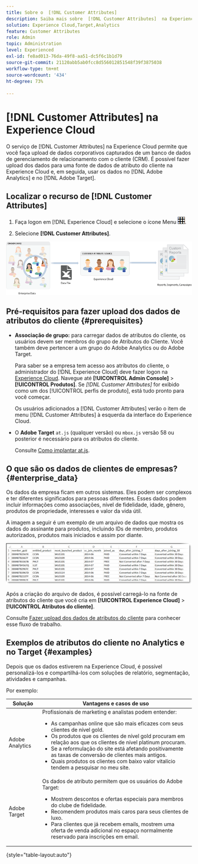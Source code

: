 ```yaml
---
title: Sobre o  [!DNL Customer Attributes]
description: Saiba mais sobre  [!DNL Customer Attributes]  na Experience Cloud. Descubra como fazer upload dos dados de atributo de cliente para uso no Adobe Analytics e Adobe Target.
solution: Experience Cloud,Target,Analytics
feature: Customer Attributes
role: Admin
topic: Administration
level: Experienced
exl-id: fe8ad013-76da-49f8-aa51-dc5f6c1b1d79
source-git-commit: 21120abb5ab0fcc8d556012851548f39f3875038
workflow-type: tm+mt
source-wordcount: '434'
ht-degree: 73%

---
```


# [!DNL Customer Attributes] na Experience Cloud

O serviço de [!DNL Customer Attributes] na Experience Cloud permite que você faça upload de dados corporativos capturados de um banco de dados de gerenciamento de relacionamento com o cliente (CRM). É possível fazer upload dos dados para uma fonte de dados de atributo do cliente na Experience Cloud e, em seguida, usar os dados no [!DNL Adobe Analytics] e no [!DNL Adobe Target].

## Localizar o recurso de [!DNL Customer Attributes] 

1. Faça logon em [!DNL Experience Cloud] e selecione o ícone Menu ![menu](assets/menu-icon.png).

1. Selecione **[!DNL Customer Attributes]**.

![Visão geral dos atributos do cliente](assets/custom_reports.png)

## Pré-requisitos para fazer upload dos dados de atributos do cliente {#prerequisites}

* **Associação de grupo:** para carregar dados de atributos do cliente, os usuários devem ser membros do grupo de Atributos do Cliente. Você também deve pertencer a um grupo do Adobe Analytics ou do Adobe Target.

  Para saber se a empresa tem acesso aos atributos do cliente, o administrador do [!DNL Experience Cloud] deve fazer logon na [Experience Cloud](https://experience.adobe.com). Navegue até **[!UICONTROL Admin Console]** > **[!UICONTROL Produtos]**. Se *[!DNL Customer Attributes]* for exibido como um dos [!UICONTROL perfis de produto], está tudo pronto para você começar.

  Os usuários adicionados a [!DNL Customer Attributes] verão o item de menu [!DNL Customer Attributes] à esquerda da interface do Experience Cloud.

* O **Adobe Target** `at.js` (qualquer versão) ou `mbox.js` versão 58 ou posterior é necessário para os atributos do cliente.

  Consulte [Como implantar at.js](https://experienceleague.adobe.com/docs/target-dev/developer/client-side/overview.html).

## O que são os dados de clientes de empresas? {#enterprise_data}

Os dados da empresa ficam em outros sistemas. Eles podem ser complexos e ter diferentes significados para pessoas diferentes. Esses dados podem incluir informações como associações, nível de fidelidade, idade, gênero, produtos de propriedade, interesses e valor da vida útil.

A imagem a seguir é um exemplo de um arquivo de dados que mostra os dados do assinante para produtos, incluindo IDs de membro, produtos autorizados, produtos mais iniciados e assim por diante.

![O que são os dados de clientes corporativos?](assets/01_crs_usecase.png)

Após a criação do arquivo de dados, é possível carregá-lo na fonte de atributos do cliente que você cria em **[!UICONTROL Experience Cloud]** > **[!UICONTROL Atributos do cliente]**.

Consulte [Fazer upload dos dados de atributos do cliente](t-crs-usecase.md) para conhecer esse fluxo de trabalho.

## Exemplos de atributos do cliente no Analytics e no Target {#examples}

Depois que os dados estiverem na Experience Cloud, é possível personalizá-los e compartilhá-los com soluções de relatório, segmentação, atividades e campanhas.

Por exemplo:

| Solução | Vantagens e casos de uso |
|--- |--- |
| Adobe Analytics | Profissionais de marketing e analistas podem entender:<ul><li>As campanhas online que são mais eficazes com seus clientes de nível gold.</li><li>Os produtos que os clientes de nível gold procuram em relação aos que os clientes de nível platinum procuram.</li><li>Se a reformulação do site está afetando positivamente as taxas de conversão de clientes mais antigos.</li><li>Quais produtos os clientes com baixo valor vitalício tendem a pesquisar no meu site.</li></ul> |
| Adobe Target | Os dados de atributo permitem que os usuários do Adobe Target:<ul><li>Mostrem descontos e ofertas especiais para membros do clube de fidelidade.</li><li>Recomendem produtos mais caros para seus clientes de luxo.</li><li>Para clientes que já recebem emails, mostrem uma oferta de venda adicional no espaço normalmente reservado para inscrições em email.</li></ul> |

{style="table-layout:auto"}
